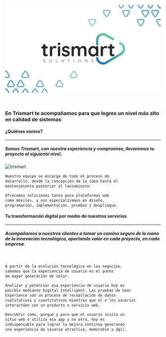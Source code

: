 ![trismart](./assets/TRISMART_FULL_HD.png)

<br />

### En Trismart te acompañamos para que logres un nivel más alto en calidad de sistemas

#### ¿Quiénes somos?
------

##### Somos Trismart, con nuestra experiencia y compromiso, llevaremos tu proyecto al siguiente nivel.

![trismart](./assets/TEAM.png)

```
Nuestro equipo se encarga de todo el proceso de 
desarrollo, desde la concepción de la idea hasta el 
mantenimiento posterior al lanzamiento.
```

```
Ofrecemos soluciones tanto para plataformas web 
como móviles, y nos especializamos en diseño, 
programación, implementación, pruebas y despliegue.
```

#### Tu transformación digital por medio de nuestros servicios
------

##### Acompañamos a nuestros clientes a tomar un camino seguro de la mano de la innovación tecnológica, aportando valor en cada proyecto, en cada empresa.

<br />

```
A partir de la evolución tecnológica en los negocios, 
sabemos que la experiencia de usuario es el punto 
de mayor generación de valor.
```

```
Analizar y potenciar esa experiencia de usuario hoy es 
posible mediante Digital Intelligent. Las pruebas de User 
Experience son un proceso de recopilación de datos
cualitativos y cuantitativos mientras que el o los usuarios 
interactúen con un producto o servicio web.
```

```
Descubrir cómo, porqué y para qué el usuario visita un 
sitio web o utiliza esa app y no otra, hoy es 
indispensable para lograr la mejora continua generando 
una experiencia de usuario atractiva, memorable y ágil.
```